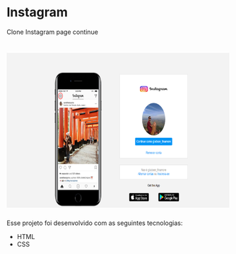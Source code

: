 # Instagram
 Clone Instagram page continue

<h1 align="center">
  <img alt="Insta__Clone" title="Insta_page" src="img/page.png" width="600px" height="350px" />
</h1>

Esse projeto foi desenvolvido com as seguintes tecnologias:

- HTML
- CSS
